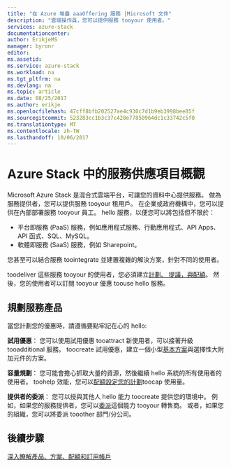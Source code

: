 ```yaml
---
title: "在 Azure 堆疊 aaaOffering 服務 |Microsoft 文件"
description: "雲端操作員，您可以提供服務 tooyour 使用者。"
services: azure-stack
documentationcenter: 
author: ErikjeMS
manager: byronr
editor: 
ms.assetid: 
ms.service: azure-stack
ms.workload: na
ms.tgt_pltfrm: na
ms.devlang: na
ms.topic: article
ms.date: 08/25/2017
ms.author: erikje
ms.openlocfilehash: 47cff8bfb202527ae4c930c7d1b9eb3998bee85f
ms.sourcegitcommit: 523283cc1b3c37c428e77850964dc1c33742c5f0
ms.translationtype: MT
ms.contentlocale: zh-TW
ms.lasthandoff: 10/06/2017
---
```

# <a name="overview-of-offering-services-in-azure-stack"></a>Azure Stack 中的服務供應項目概觀

Microsoft Azure Stack 是混合式雲端平台，可讓您的資料中心提供服務。 做為服務提供者，您可以提供服務 tooyour 租用戶。 在企業或政府機構中，您可以提供在內部部署服務 tooyour 員工。 hello 服務，以便您可以將包括但不限於：

- 平台即服務 (PaaS) 服務，例如應用程式服務、行動應用程式、API Apps、API 函式、SQL、MySQL。
- 軟體即服務 (SaaS) 服務，例如 Sharepoint。

您甚至可以結合服務 toointegrate 並建置複雜的解決方案，針對不同的使用者。

toodeliver 這些服務 tooyour 的使用者，您必須建立[計劃、 提議，與配額](azure-stack-plan-offer-quota-overview.md)。 然後，您的使用者可以訂閱 tooyour 優惠 toouse hello 服務。

## <a name="plan-your-service-offers"></a>規劃服務產品

當您計劃您的優惠時，請遵循要點牢記在心的 hello:

**試用優惠**： 您可以使用試用優惠 tooattract 新使用者，可以接著升級 tooadditional 服務。 toocreate 試用優惠，建立一個小型[基本方案](azure-stack-plan-offer-quota-overview.md#base-plan)與選擇性大附加元件的方案。

**容量規劃**： 您可能會擔心抓取大量的資源，然後繼續 hello 系統的所有使用者的使用者。 toohelp 效能，您可以[配額設定您的計劃](azure-stack-plan-offer-quota-overview.md#plans)toocap 使用量。

**提供者的委派**： 您可以授與其他人 hello 能力 toocreate 提供您的環境中。 例如，如果您的服務提供者，您可以[委派](azure-stack-delegated-provider.md)這個能力 tooyour 轉售商。 或者，如果您的組織，您可以將委派 tooother 部門/分公司。

## <a name="next-steps"></a>後續步驟
[深入瞭解產品、方案、配額和訂用帳戶](azure-stack-plan-offer-quota-overview.md)

